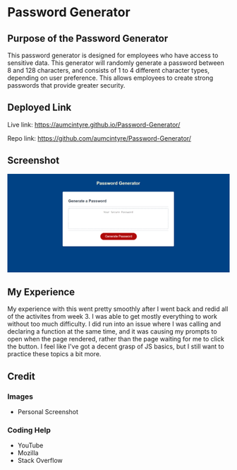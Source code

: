 # Password Generator

## Purpose of the Password Generator

This password generator is designed for employees who have access to sensitive data. This generator will randomly generate a password between 8 and 128 characters, and consists of 1 to 4 different character types, depending on user preference. This allows employees to create strong passwords that provide greater security.


## Deployed Link

Live link:  https://aumcintyre.github.io/Password-Generator/

Repo link: https://github.com/aumcintyre/Password-Generator/


## Screenshot

![Screenshot](./Assets/images/password-gen-screenshot.png)

## My Experience

My experience with this went pretty smoothly after I went back and redid all of the activites from week 3. I was able to get mostly everything to work without too much difficulty. I did run into an issue where I was calling and declaring a function at the same time, and it was causing my prompts to open when the page rendered, rather than the page waiting for me to click the button. I feel like I've got a decent grasp of JS basics, but I still want to practice these topics a bit more. 

## Credit

### Images
<ul>
<li>Personal Screenshot</li>
</ul>

### Coding Help
<ul>
<li>YouTube</li>
<li>Mozilla</li>
<li>Stack Overflow</li>
</ul>
